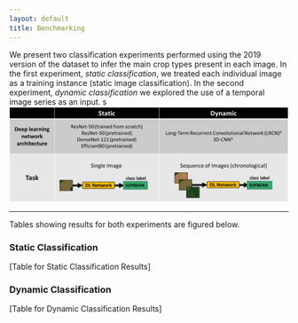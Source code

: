 ```yaml
---
layout: default
title: Benchmarking
---
```

We present two classification experiments performed using the 2019 version of the dataset to infer the main crop types present in each image. In the first experiment, *static classification*, we treated each individual image as a training instance (static image classification). In the second experiment, *dynamic classification* we explored the use of a temporal image series as an input. 
s
<img src="figures/classification_experiments.png" alt="Classification Experiment" width="1000">
 
___

Tables showing results for both experiments are figured below.

### Static Classification

[Table for Static Classification Results]

### Dynamic Classification

[Table for Dynamic Classification Results]
